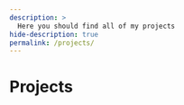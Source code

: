 ```yaml
---
description: >
  Here you should find all of my projects
hide-description: true
permalink: /projects/
---
```


# Projects
